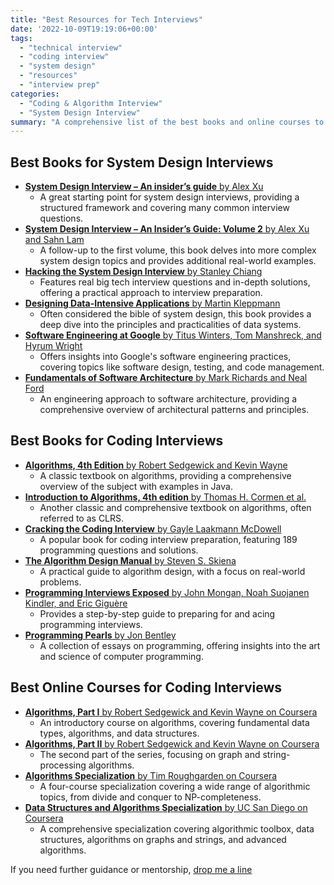 ```yaml
---
title: "Best Resources for Tech Interviews"
date: '2022-10-09T19:19:06+00:00'
tags:
  - "technical interview"
  - "coding interview"
  - "system design"
  - "resources"
  - "interview prep"
categories:
  - "Coding & Algorithm Interview"
  - "System Design Interview"
summary: "A comprehensive list of the best books and online courses to prepare for coding and system design interviews."
---
```


## Best Books for System Design Interviews

- [**System Design Interview – An insider’s guide** by Alex Xu](https://amazon.com/dp/B08CMF2CQF?tag=sg20220822-20)
  - A great starting point for system design interviews, providing a structured framework and covering many common interview questions.
- [**System Design Interview – An Insider’s Guide: Volume 2** by Alex Xu and Sahn Lam](https://amazon.com/dp/1736049119?tag=sg20220822-20)
  - A follow-up to the first volume, this book delves into more complex system design topics and provides additional real-world examples.
- [**Hacking the System Design Interview** by Stanley Chiang](https://amazon.com/dp/B0B7QHRK5Q?tag=sg20220822-20)
  - Features real big tech interview questions and in-depth solutions, offering a practical approach to interview preparation.
- [**Designing Data-Intensive Applications** by Martin Kleppmann](https://amazon.com/dp/1449373321?tag=sg20220822-20)
  - Often considered the bible of system design, this book provides a deep dive into the principles and practicalities of data systems.
- [**Software Engineering at Google** by Titus Winters, Tom Manshreck, and Hyrum Wright](https://amazon.com/dp/1492082791?tag=sg20220822-20)
  - Offers insights into Google's software engineering practices, covering topics like software design, testing, and code management.
- [**Fundamentals of Software Architecture** by Mark Richards and Neal Ford](https://amazon.com/dp/1492043451?tag=sg20220822-20)
  - An engineering approach to software architecture, providing a comprehensive overview of architectural patterns and principles.

## Best Books for Coding Interviews

- [**Algorithms, 4th Edition** by Robert Sedgewick and Kevin Wayne](https://amazon.com/dp/032157351X?tag=sg20220822-20)
  - A classic textbook on algorithms, providing a comprehensive overview of the subject with examples in Java.
- [**Introduction to Algorithms, 4th edition** by Thomas H. Cormen et al.](https://amazon.com/dp/026204630X?tag=sg20220822-20)
  - Another classic and comprehensive textbook on algorithms, often referred to as CLRS.
- [**Cracking the Coding Interview** by Gayle Laakmann McDowell](https://amazon.com/dp/0984782850?tag=sg20220822-20)
  - A popular book for coding interview preparation, featuring 189 programming questions and solutions.
- [**The Algorithm Design Manual** by Steven S. Skiena](https://amazon.com/dp/3030542556?tag=sg20220822-20)
  - A practical guide to algorithm design, with a focus on real-world problems.
- [**Programming Interviews Exposed** by John Mongan, Noah Suojanen Kindler, and Eric Giguère](https://amazon.com/dp/111941847X?tag=sg20220822-20)
  - Provides a step-by-step guide to preparing for and acing programming interviews.
- [**Programming Pearls** by Jon Bentley](https://amazon.com/dp/0201657880?tag=sg20220822-20)
  - A collection of essays on programming, offering insights into the art and science of computer programming.

## Best Online Courses for Coding Interviews

- [**Algorithms, Part I** by Robert Sedgewick and Kevin Wayne on Coursera](https://www.coursera.org/learn/algorithms-part1)
  - An introductory course on algorithms, covering fundamental data types, algorithms, and data structures.
- [**Algorithms, Part II** by Robert Sedgewick and Kevin Wayne on Coursera](https://www.coursera.org/learn/algorithms-part2)
  - The second part of the series, focusing on graph and string-processing algorithms.
- [**Algorithms Specialization** by Tim Roughgarden on Coursera](https://www.coursera.org/specializations/algorithms)
  - A four-course specialization covering a wide range of algorithmic topics, from divide and conquer to NP-completeness.
- [**Data Structures and Algorithms Specialization** by UC San Diego on Coursera](https://www.coursera.org/specializations/data-structures-algorithms)
  - A comprehensive specialization covering algorithmic toolbox, data structures, algorithms on graphs and strings, and advanced algorithms.

If you need further guidance or mentorship, [drop me a line](mailto:serhatgiydiren@gmail.com)